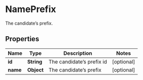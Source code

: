 

# NamePrefix

The candidate’s prefix.

## Properties

| Name | Type | Description | Notes |
|------------ | ------------- | ------------- | -------------|
|**id** | **String** | The candidate’s prefix id |  [optional] |
|**name** | **Object** | The candidate’s prefix |  [optional] |



